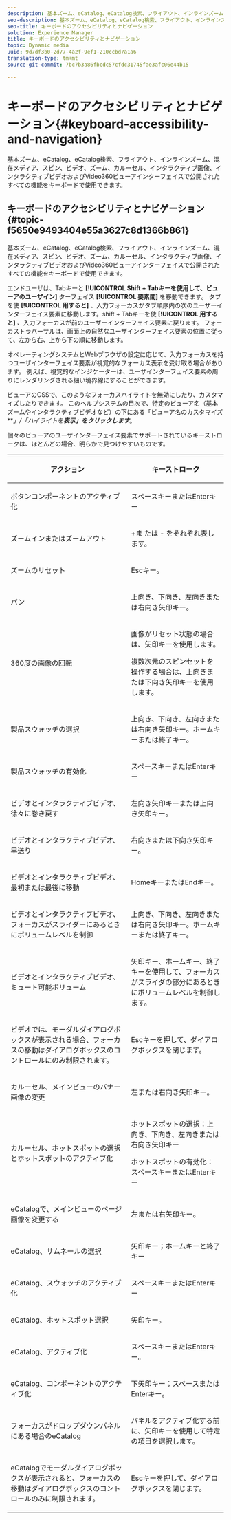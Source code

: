 ```yaml
---
description: 基本ズーム、eCatalog、eCatalog検索、フライアウト、インラインズーム、混在メディア、スピン、ビデオ、ズーム、カルーセル、インタラクティブ画像、インタラクティブビデオおよびVideo360ビューアインターフェイスで公開されたすべての機能をキーボードで使用できます。
seo-description: 基本ズーム、eCatalog、eCatalog検索、フライアウト、インラインズーム、混在メディア、スピン、ビデオ、ズーム、カルーセル、インタラクティブ画像、インタラクティブビデオおよびVideo360ビューアインターフェイスで公開されたすべての機能をキーボードで使用できます。
seo-title: キーボードのアクセシビリティとナビゲーション
solution: Experience Manager
title: キーボードのアクセシビリティとナビゲーション
topic: Dynamic media
uuid: 9d7df3b0-2d77-4a2f-9ef1-210ccbd7a1a6
translation-type: tm+mt
source-git-commit: 7bc7b3a86fbcdc57cfdc31745fae3afc06e44b15

---
```



# キーボードのアクセシビリティとナビゲーション{#keyboard-accessibility-and-navigation}

基本ズーム、eCatalog、eCatalog検索、フライアウト、インラインズーム、混在メディア、スピン、ビデオ、ズーム、カルーセル、インタラクティブ画像、インタラクティブビデオおよびVideo360ビューアインターフェイスで公開されたすべての機能をキーボードで使用できます。

## キーボードのアクセシビリティとナビゲーション {#topic-f5650e9493404e55a3627c8d1366b861}

基本ズーム、eCatalog、eCatalog検索、フライアウト、インラインズーム、混在メディア、スピン、ビデオ、ズーム、カルーセル、インタラクティブ画像、インタラクティブビデオおよびVideo360ビューアインターフェイスで公開されたすべての機能をキーボードで使用できます。

エンドユーザは、Tabキーと **[!UICONTROL Shift + Tabキーを使用して、ビューアのユーザイン]** ターフェイス **[!UICONTROL 要素間]** を移動できます。 タブを使 **[!UICONTROL 用すると]** 、入力フォーカスがタブ順序内の次のユーザーインターフェイス要素に移動します。shift + Tabキーを使 **[!UICONTROL 用すると]** 、入力フォーカスが前のユーザーインターフェイス要素に戻ります。 フォーカストラバーサルは、画面上の自然なユーザインターフェイス要素の位置に従って、左から右、上から下の順に移動します。

オペレーティングシステムとWebブラウザの設定に応じて、入力フォーカスを持つユーザインターフェイス要素が視覚的なフォーカス表示を受け取る場合があります。 例えば、視覚的なインジケーターは、ユーザインターフェイス要素の周りにレンダリングされる細い境界線にすることができます。

ビューアのCSSで、このようなフォーカスハイライトを無効にしたり、カスタマイズしたりできます。 このヘルプシステムの目次で、特定のビューア名（基本ズームやインタラクティブビデオなど）の下にある「ビューア名のカスタマイズ ***」/「ハイライトを&#x200B;***表示」をクリックします****。

個々のビューアのユーザインターフェイス要素でサポートされているキーストロークは、ほとんどの場合、明らかで見つけやすいものです。

<table id="table_8C49100412224324BF1DBF7FDFDCCBF8"> 
 <thead> 
  <tr> 
   <th colname="col1" class="entry"> <p>アクション </p> </th> 
   <th colname="col2" class="entry"> <p>キーストローク </p> </th> 
  </tr> 
 </thead>
 <tbody> 
  <tr> 
   <td colname="col1"> <p>ボタンコンポーネントのアクティブ化 </p> </td> 
   <td colname="col2"> <p>スペースキーまたはEnterキー </p> </td> 
  </tr> 
  <tr> 
   <td colname="col1"> <p>ズームインまたはズームアウト </p> </td> 
   <td colname="col2"> <p> <span class="uicontrol"> +ま </span> たは <span class="uicontrol"> - </span>をそれぞれ表します。 </p> </td> 
  </tr> 
  <tr> 
   <td colname="col1"> <p>ズームのリセット </p> </td> 
   <td colname="col2"> <p>Escキー。 </p> </td> 
  </tr> 
  <tr> 
   <td colname="col1"> <p>パン </p> </td> 
   <td colname="col2"> <p>上向き、下向き、左向きまたは右向き矢印キー。 </p> </td> 
  </tr> 
  <tr> 
   <td colname="col1"> <p>360度の画像の回転 </p> </td> 
   <td colname="col2"> <p>画像がリセット状態の場合は、矢印キーを使用します。 </p> <p>複数次元のスピンセットを操作する場合は、上向きまたは下向き矢印キーを使用します。 </p> </td> 
  </tr> 
  <tr> 
   <td colname="col1"> <p>製品スウォッチの選択 </p> </td> 
   <td colname="col2"> <p>上向き、下向き、左向きまたは右向き矢印キー。ホームキーまたは終了キー。 </p> </td> 
  </tr> 
  <tr> 
   <td colname="col1"> <p>製品スウォッチの有効化 </p> </td> 
   <td colname="col2"> <p>スペースキーまたはEnterキー </p> </td> 
  </tr> 
  <tr> 
   <td colname="col1"> <p>ビデオとインタラクティブビデオ、徐々に巻き戻す </p> </td> 
   <td colname="col2"> <p>左向き矢印キーまたは上向き矢印キー。 </p> </td> 
  </tr> 
  <tr> 
   <td colname="col1"> <p>ビデオとインタラクティブビデオ、早送り </p> </td> 
   <td colname="col2"> <p>右向きまたは下向き矢印キー。 </p> </td> 
  </tr> 
  <tr> 
   <td colname="col1"> <p>ビデオとインタラクティブビデオ、最初または最後に移動 </p> </td> 
   <td colname="col2"> <p>HomeキーまたはEndキー。 </p> </td> 
  </tr> 
  <tr> 
   <td colname="col1"> <p>ビデオとインタラクティブビデオ、フォーカスがスライダーにあるときにボリュームレベルを制御 </p> </td> 
   <td colname="col2"> <p>上向き、下向き、左向きまたは右向き矢印キー。ホームキーまたは終了キー。 </p> </td> 
  </tr> 
  <tr> 
   <td colname="col1"> <p>ビデオとインタラクティブビデオ、ミュート可能ボリューム </p> </td> 
   <td colname="col2"> <p>矢印キー、ホームキー、終了キーを使用して、フォーカスがスライダの部分にあるときにボリュームレベルを制御します。 </p> </td> 
  </tr> 
  <tr> 
   <td colname="col1"> <p>ビデオでは、モーダルダイアログボックスが表示される場合、フォーカスの移動はダイアログボックスのコントロールにのみ制限されます。 </p> </td> 
   <td colname="col2"> <p>Escキーを押して、ダイアログボックスを閉じます。 </p> </td> 
  </tr> 
  <tr> 
   <td colname="col1"> <p>カルーセル、メインビューのバナー画像の変更 </p> </td> 
   <td colname="col2"> <p>左または右向き矢印キー。 </p> </td> 
  </tr> 
  <tr> 
   <td colname="col1"> <p>カルーセル、ホットスポットの選択とホットスポットのアクティブ化 </p> </td> 
   <td colname="col2"> <p>ホットスポットの選択：上向き、下向き、左向きまたは右向き矢印キー </p> <p>ホットスポットの有効化：スペースキーまたはEnterキー </p> </td> 
  </tr> 
  <tr> 
   <td colname="col1"> <p>eCatalogで、メインビューのページ画像を変更する </p> </td> 
   <td colname="col2"> <p> 左または右矢印キー。 </p> </td> 
  </tr> 
  <tr> 
   <td colname="col1"> <p>eCatalog、サムネールの選択 </p> </td> 
   <td colname="col2"> <p>矢印キー；ホームキーと終了キー </p> </td> 
  </tr> 
  <tr> 
   <td colname="col1"> <p>eCatalog、スウォッチのアクティブ化 </p> </td> 
   <td colname="col2"> <p>スペースキーまたはEnterキー </p> </td> 
  </tr> 
  <tr> 
   <td colname="col1"> <p>eCatalog、ホットスポット選択 </p> </td> 
   <td colname="col2"> <p>矢印キー。 </p> </td> 
  </tr> 
  <tr> 
   <td colname="col1"> <p>eCatalog、アクティブ化 </p> </td> 
   <td colname="col2"> <p>スペースキーまたはEnterキー。 </p> </td> 
  </tr> 
  <tr> 
   <td colname="col1"> <p>eCatalog、コンポーネントのアクティブ化 </p> </td> 
   <td colname="col2"> <p> 下矢印キー；スペースまたはEnterキー。 </p> </td> 
  </tr> 
  <tr> 
   <td colname="col1"> <p>フォーカスがドロップダウンパネルにある場合のeCatalog </p> </td> 
   <td colname="col2"> <p>パネルをアクティブ化する前に、矢印キーを使用して特定の項目を選択します。 </p> </td> 
  </tr> 
  <tr> 
   <td colname="col1"> <p>eCatalogでモーダルダイアログボックスが表示されると、フォーカスの移動はダイアログボックスのコントロールのみに制限されます。 </p> </td> 
   <td colname="col2"> <p>Escキーを押して、ダイアログボックスを閉じます。 </p> </td> 
  </tr> 
 </tbody> 
</table>

